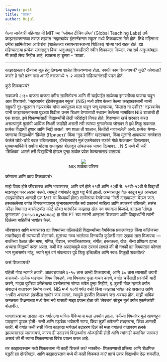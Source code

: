 ```yaml
---
layout: post
title: "शाळा"
author: Rujul
---
```

गेल्या जानेवारी महिन्यात मी MIT च्या ‘ग्लोबल टीचिंग लॅब्ज़’ (Global Teaching Labs) तर्फे काझाखस्तानच्या तराज़ शहरात ‘नझरबायेव इंटरनॅशनल स्कूल’ मध्ये शिकवायला गेले होते. तिथे महिनाभर दमीरा ख़ामितोवना आशिरोवा (शाळेतल्या रसायनशास्त्राच्या शिक्षिका) यांच्या घरी राहत होते. ह्या महिन्यातल्या प्रत्येक संवादातून किंवा अनुभवातून काहीतरी नवीन शिकायला मिळालं. त्या सर्व अनुभवांबद्दल मी काही लेख लिहीत आहे, त्यातला हा दुसरा – ‘शाळा’.

----

काझाखस्तान दौऱ्याचा मूळ हेतू तिथल्या शाळेत शिकवण्याचा होता. नक्की काय शिकवायचं? कुठे? कोणाला? कसं? हे सारे प्रश्न मला अगदी तराज़मध्ये १-२ आठवडे राहिल्यानंतरही पडत होते.

कुठे शिकवायचं?

सकाळचे ८:३० वाजता वाजता दमीरा ख़ामितोवना आणि मी घाईघाईत शाळेच्या इमारतीच्या पायऱ्या चढून आत शिरायचो. 'नझरबायेव इंटेलेक्चुअल स्कूल' (NIS) मध्ये प्रवेश केल्या केल्या काझाखस्तानी माजी राष्ट्रपती नूर-सुलतान नझरबायेव यांचा अर्धपुतळा मला पाहून जणू म्हणायचा, 'केलास ना उशीर?' नझरबायेव यांनी काझाखस्तानच्या पुढच्या पिढीला उत्तम शिक्षण देण्यासाठी स्थापन केलेल्या नामांकित NIS शाळांची ही एक शाखा. इथे शिकण्यासाठी विद्यार्थ्यांची लेखी परीक्षेद्वारे निवड होते. शिक्षणाचा खर्च सरकार करत असल्यामुळे मुलांची आर्थिक स्थिती काहीही असली तरी त्यांच्या गुणवत्तेच्या जोरावर ते इथे शिकू शकतात. प्रत्येक विद्यार्थी हुशार आणि जिद्दी असतो. पण शाळा ती शाळाच, कितीही नावाजलेली असो. प्रत्येक येण्या-जाणाऱ्या विद्यार्थ्यानं 'प्रिव्येत (Привет)' किंवा 'गुड मॉर्निंग' म्हटल्यावर, किंवा मुलांनी आपापल्या गणवेशात केलेले छोटे-छोटे बदल बघितल्यावर, हॉस्टेलबाहेर मुलं एकमेकांवर बर्फाचे गोळे फेकताना दिसल्यावर, मुख्याध्यापिकेने सर्वांना मोठ्या सभागृहात बोलावून लांबलचक भाषण दिल्यावर... NIS मध्ये मी जरी 'शिक्षिका' असले तरी विद्यार्थिनी होऊन पुन्हा शाळेत प्रवेश केल्यासारखं वाटायचं.

<center>
<figure>
  <img src="https://imgur.com/ayLTLPn.jpg">
  <figcaption>NIS शाळेचा परिसर</figcaption>
</figure>
</center>

कोणाला आणि काय शिकवायचं?

माझे विषय होते जीवशास्त्र आणि भाषासास्त्र, आणि वर्ग होते ११वी आणि १२वी चे. ११वी-१२वी चे विद्यार्थी माझ्याहून फार लहान नव्हते. त्यामुळे वर्गाबाहेर सुद्धा घट्ट मैत्री झाली. अभ्यासातून वेळ काढून मुलं आम्हाला (माझ्यासोबत आणखी एक MIT चा विध्यार्थी होता) शाळेतल्या वेगवेगळ्या गोष्टी दाखवायला घेऊन जात. हस्तकलेच्या वर्गात विणकामापासून कुंभारकामापर्यंत सर्व प्रकारचं साहित्य आणि उपकरणे बघितली, तसंच क्रीडा विभागात बास्केटबॉल कोर्ट सोबत पारंपरिक काझाख खेळ पण बघायला मिळाले. ह्यातला 'तोगझ कुमालाक' (тоғыз құмалақ) हा खेळ PT च्या सरांनी आम्हाला शिकवला आणि विद्यार्थ्यांनी त्यांनी दिलेल्या माहितीचं भाषांतर केलं.

जीवशास्त्र आणि भाषासास्त्र ह्या विषयांच्या पलिकडेही विद्यार्थ्यांच्या वैयक्तिक प्रकल्पांबद्दल किंवा कॉलेजच्या तयारीबद्दल मी त्यांच्याशी बोलायचे. मुलांच्या गच्च भरलेल्या दिनचर्येत कुठेतरी मला एखादा तास मिळायचा — बाकीच्या वेळात तीन भाषा, गणित, विज्ञान, सामाजिकशास्त्र, संगीत, हस्तकला, खेळ, सैन्य प्रशिक्षण ह्याचा अभ्यास विद्यार्थी करत असत. कमी वेळ असल्यामुळे मला ठरवावं लागलं की मी नक्की ह्या विषयांतला कोणता भाग मुलांसमोर मांडू, ज्याने मुलं वर्ग संपल्यावर पुढे शिकू इच्छितील आणि स्वतः शिकूही शकतील?

कसं शिकवायचं?

पहिली गोष्ट म्हणजे तयारी. आठवड्यातले  ६-१० तास आम्ही शिकवायचो, आणि ३० तास त्यासाठी तयारी करायचो- प्रत्येक धड्याचा विषय निवडणे, त्या विषयावर पुन्हा वाचन करणे, वर्गात चर्चेसाठी प्रश्नांची यादी करणे, माझ्या पुर्वीच्या परीक्षेतल्या प्रश्नोत्तरांना सोप्या भाषेत पुन्हा लिहीणे, इ. दुसरी गोष्ट म्हणजे वर्गात संवादाचे वातावरण निर्माण करणे. NIS मध्ये १०वी पर्यंत रुसी किंवा काझाख भाषेत धडे असतात आणि ११वीत अचानक इंग्रजीला सामोरं जावं लागतं, त्यामुळे इंग्रजीत शिकवणं जरा अवघड होतं. माझी भाषिक कमतरता शिक्षणाच्या मध्ये येऊ नये यासाठी माझा प्रयत्न होता की 'लेक्चर' सोडून मुलं वर्गात एकमेकांशी बोलावीत.  

भाषाशास्त्राच्या तासात मात्र वर्गातल्या भाषिक वैविध्याचा मला उपयोग झाला. चर्चेच्या विषयांवर मुलं आपणहून उदाहरणं पुरवत होती- रुसी आणि उझबेक भाषेतली साम्य, किंवा तुर्की भाषेतली शब्दरचना, किंवा आणखी काही. मी वर्गात कधी रुसी किंवा काझाख भाषेतलं उदाहरण दिलं की मला वर्गातलं वातावरण हलकं झाल्यासारखं जाणवायचं, कारण ही उदाहरणं विद्यार्थ्यांना ओळखीची होती आणि त्यांनाही कदाचित जाणवलं असावं की मी त्यांना शिकवण्याचा विषेश प्रयत्न करत आहे.

तर काझाखस्तान मध्ये शिकवताना मी काही शिकले का? नक्कीच- शिकवण्याची प्रक्रिया आणि  शैक्षणिक पद्धती ह्या दोन्हींबद्दल. आणि काझाखस्तान मध्ये मी काही शिकवलं का? ह्याचं उत्तर विद्यार्थीच देऊ शकतील.


